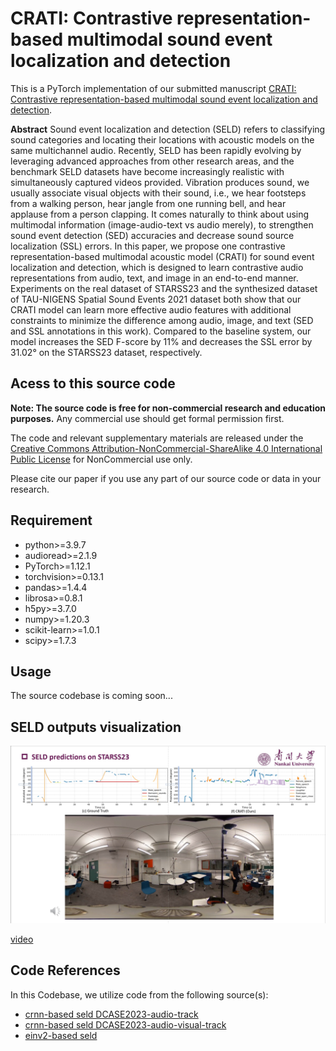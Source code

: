 # CRATI: Contrastive representation-based multimodal sound event localization and detection

This is a PyTorch implementation of our submitted manuscript [CRATI: Contrastive representation-based multimodal sound event localization and detection]().

**Abstract**
Sound event localization and detection (SELD) refers to classifying sound categories and locating their locations with acoustic models on the same multichannel audio. Recently, SELD has been rapidly evolving by leveraging advanced approaches from other research areas, and the benchmark SELD datasets have become increasingly realistic with simultaneously captured videos provided. Vibration produces sound, we usually associate visual objects with their sound, i.e., we hear footsteps from a walking person, hear jangle from one running bell, and hear applause from a person clapping. It comes naturally to think about using multimodal information (image-audio-text vs audio merely), to strengthen sound event detection (SED) accuracies and decrease sound source localization (SSL) errors. In this paper, we propose one contrastive representation-based multimodal acoustic model (CRATI) for sound event localization and detection, which is designed to learn contrastive audio representations from audio, text, and image in an end-to-end manner. Experiments on the real dataset of STARSS23 and the synthesized dataset of TAU-NIGENS Spatial Sound Events 2021 dataset both show that our CRATI model can learn more effective audio features with additional constraints to minimize the difference among audio, image, and text (SED and SSL annotations in this work). Compared to the baseline system, our model increases the SED F-score by 11% and decreases the SSL error by 31.02° on the STARSS23 dataset, respectively.

## Acess to this source code

**Note: The source code is free for non-commercial research and education purposes.** Any commercial use should get formal permission first.

The code and relevant supplementary materials are released under the [Creative Commons Attribution-NonCommercial-ShareAlike 4.0 International Public License](https://creativecommons.org/licenses/by-nc-sa/4.0/legalcode) for NonCommercial use only.

Please cite our paper if you use any part of our source code or data in your research.

## Requirement

*   python>=3.9.7
*   audioread>=2.1.9
*   PyTorch>=1.12.1
*   torchvision>=0.13.1
*   pandas>=1.4.4
*   librosa>=0.8.1
*   h5py>=3.7.0
*   numpy>=1.20.3
*   scikit-learn>=1.0.1
*   scipy>=1.7.3

## Usage

The source codebase is coming soon...

## SELD outputs visualization
![seld outputs](https://github.com/Cratial/CRATI_SELD/blob/main/viz/video_frame.png)

[video](https://github.com/Cratial/CRATI_SELD/blob/main/viz/crati_seld_starss23.mp4)

## Code References

In this Codebase, we utilize code from the following source(s):

*   [crnn-based seld DCASE2023-audio-track](https://github.com/sharathadavanne/seld-dcase2023)
*   [crnn-based seld DCASE2023-audio-visual-track](https://github.com/sony/audio-visual-seld-dcase2023)
*   [einv2-based seld](https://github.com/Jinbo-Hu/DCASE2022-TASK3)

